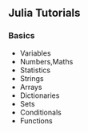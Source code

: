 ## Julia Tutorials
### Basics
+ Variables
+ Numbers,Maths
+ Statistics
+ Strings
+ Arrays
+ Dictionaries
+ Sets
+ Conditionals
+ Functions
